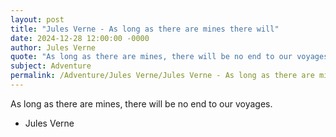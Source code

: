 ```yaml
---
layout: post
title: "Jules Verne - As long as there are mines there will"
date: 2024-12-28 12:00:00 -0000
author: Jules Verne
quote: "As long as there are mines, there will be no end to our voyages."
subject: Adventure
permalink: /Adventure/Jules Verne/Jules Verne - As long as there are mines there will
---
```


As long as there are mines, there will be no end to our voyages.

- Jules Verne
